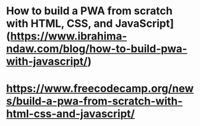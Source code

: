 # How to build a PWA from scratch with HTML, CSS, and JavaScript](https://www.ibrahima-ndaw.com/blog/how-to-build-pwa-with-javascript/)

# https://www.freecodecamp.org/news/build-a-pwa-from-scratch-with-html-css-and-javascript/
